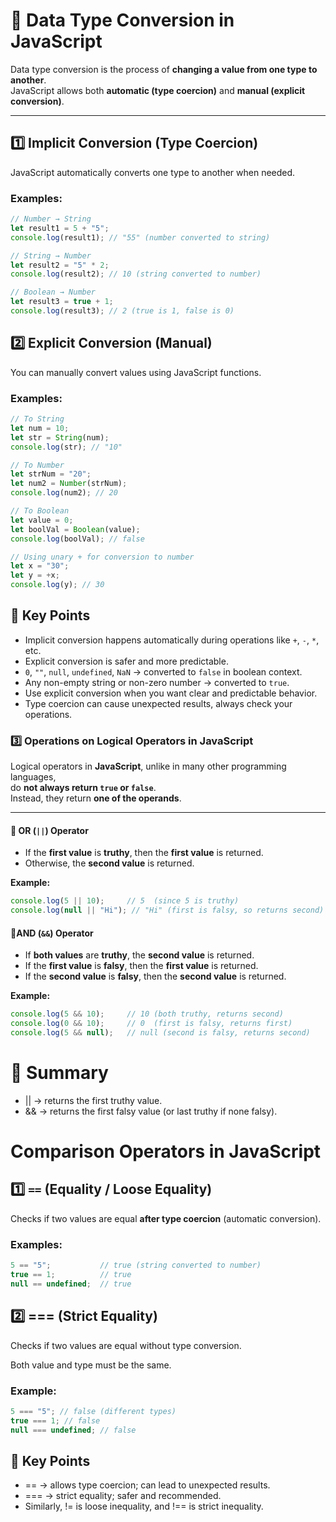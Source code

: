 # 🔄 Data Type Conversion in JavaScript

Data type conversion is the process of **changing a value from one type to another**.  
JavaScript allows both **automatic (type coercion)** and **manual (explicit conversion)**.

---

## 1️⃣ Implicit Conversion (Type Coercion)

JavaScript automatically converts one type to another when needed.

### Examples:

```js
// Number → String
let result1 = 5 + "5"; 
console.log(result1); // "55" (number converted to string)

// String → Number
let result2 = "5" * 2;
console.log(result2); // 10 (string converted to number)

// Boolean → Number
let result3 = true + 1;
console.log(result3); // 2 (true is 1, false is 0)
```
## 2️⃣ Explicit Conversion (Manual)

You can manually convert values using JavaScript functions.

### Examples:

```js
// To String
let num = 10;
let str = String(num);
console.log(str); // "10"

// To Number
let strNum = "20";
let num2 = Number(strNum);
console.log(num2); // 20

// To Boolean
let value = 0;
let boolVal = Boolean(value);
console.log(boolVal); // false

// Using unary + for conversion to number
let x = "30";
let y = +x;
console.log(y); // 30

```
## 🔹 Key Points

- Implicit conversion happens automatically during operations like `+`, `-`, `*`, etc.
- Explicit conversion is safer and more predictable.
- `0`, `""`, `null`, `undefined`, `NaN` → converted to `false` in boolean context.
- Any non-empty string or non-zero number → converted to `true`.
- Use explicit conversion when you want clear and predictable behavior.
- Type coercion can cause unexpected results, always check your operations.

### 3️⃣ Operations on Logical Operators in JavaScript

Logical operators in **JavaScript**, unlike in many other programming languages,  
do **not always return `true` or `false`**.  
Instead, they return **one of the operands**.

---

#### 🔹 OR (`||`) Operator
- If the **first value** is **truthy**, then the **first value** is returned.  
- Otherwise, the **second value** is returned.

**Example:**
```js
console.log(5 || 10);     // 5  (since 5 is truthy)
console.log(null || "Hi"); // "Hi" (first is falsy, so returns second)
```
#### 🔹AND (`&&`) Operator
- If **both values** are **truthy**, the **second value** is returned.  
- If the **first value** is **falsy**, then the **first value** is returned.
- If the **second value** is **falsy**, then the **second value** is returned.

**Example:**
```js
console.log(5 && 10);     // 10 (both truthy, returns second)
console.log(0 && 10);     // 0  (first is falsy, returns first)
console.log(5 && null);   // null (second is falsy, returns second)

```
 # 🔹 Summary

 - || → returns the first truthy value.
 - && → returns the first falsy value (or last truthy if none falsy).

# Comparison Operators in JavaScript

## 1️⃣ `==` (Equality / Loose Equality)

Checks if two values are equal **after type coercion** (automatic conversion).

### Examples:

```js
5 == "5";           // true (string converted to number)
true == 1;          // true
null == undefined;  // true

```
## 2️⃣ === (Strict Equality)

Checks if two values are equal without type conversion.

Both value and type must be the same.
###  Example:
```js
5 === "5"; // false (different types)
true === 1; // false
null === undefined; // false
```
## 🔹 Key Points
  - == → allows type coercion; can lead to unexpected results.
  - === → strict equality; safer and recommended.
  - Similarly, != is loose inequality, and !== is strict inequality.





